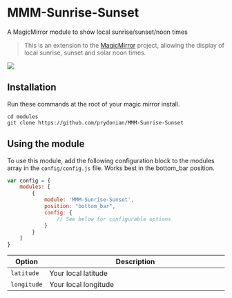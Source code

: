 # MMM-Sunrise-Sunset
A MagicMirror module to show local sunrise/sunset/noon times
> This is an extension to the [MagicMirror](https://github.com/MichMich/MagicMirror) project, allowing the display of local sunrise, sunset and solar noon times.

![](https://raw.githubusercontent.com/prydonian/MMM-Sunrise-Sunset/master/.github/Screenshot.png)

## Installation
Run these commands at the root of your magic mirror install.

```shell
cd modules
git clone https://github.com/prydonian/MMM-Sunrise-Sunset
```

## Using the module
To use this module, add the following configuration block to the modules array in the `config/config.js` file.
Works best in the bottom_bar position.

```js
var config = {
    modules: [
        {
            module: 'MMM-Sunrise-Sunset',
            position: "bottom_bar",
            config: {
                // See below for configurable options
            }
        }
    ]
}
```

<table width="100%">
	<!-- why, markdown... -->
	<thead>
		<tr>
			<th>Option</th>
			<th width="100%">Description</th>
		</tr>
	<thead>
	<tbody>
		<tr>
			<td><code>latitude</code></td>
			<td>
      Your local latitude
			</td>
		</tr>
		<tr>
			<td><code>longitude</code></td>
			<td>
      Your local longitude
			</td>
		</tr>
	</tbody>
</table>

